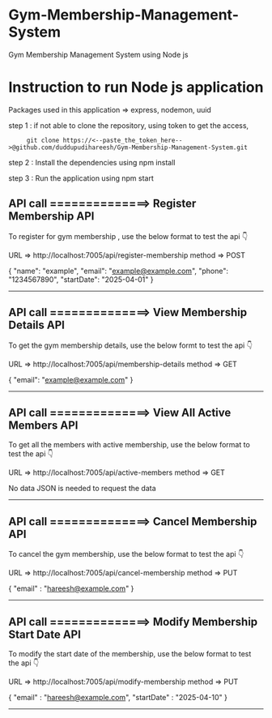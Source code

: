 # Gym-Membership-Management-System
Gym Membership Management System using Node js

# Instruction to run Node js application

Packages used in this application  => express, nodemon, uuid

step 1 : if not able to clone the repository,
         using token to get the access,

         git clone https://<--paste_the_token_here-->@github.com/duddupudihareesh/Gym-Membership-Management-System.git

step 2 : Install the dependencies using
         npm install

step 3 : Run the application using
         npm start



API call ==============> Register Membership API
-----------------------------------------------------------------------------------

To register for gym membership , use the below format to test the api  👇

URL => http://localhost:7005/api/register-membership
method => POST

{
  "name": "example",
  "email": "example@example.com",
  "phone": "1234567890",
  "startDate": "2025-04-01"
}

-----------------------------------------------------------------------------------




API call ==============> View Membership Details API
----------------------------------------------------------------------------------
To get the gym membership details, use the below formt to test the api 👇

URL => http://localhost:7005/api/membership-details
method => GET

{
  "email": "example@example.com"
}

----------------------------------------------------------------------------------





API call ==============> View All Active Members API
---------------------------------------------------------------------------------------
To get all the members with active membership, use the below format to test the api 👇

URL => http://localhost:7005/api/active-members
method => GET

No data JSON is needed to request the data

---------------------------------------------------------------------------------------





API call ==============> Cancel Membership API
---------------------------------------------------------------------------------------
To cancel the gym membership, use the below format to test the api 👇

URL => http://localhost:7005/api/cancel-membership
method => PUT

{
    "email" : "hareesh@example.com"
}

---------------------------------------------------------------------------------------





API call ==============> Modify Membership Start Date API
---------------------------------------------------------------------------------------
To modify the start date of the membership, use the below format to test the api 👇

URL => http://localhost:7005/api/modify-membership
method => PUT

{
   "email" : "hareesh@example.com",
   "startDate" : "2025-04-10"
}

---------------------------------------------------------------------------------------



